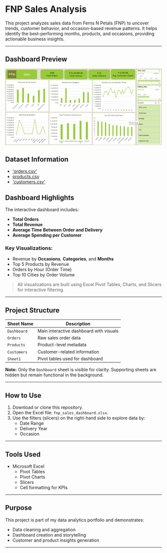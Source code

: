 # FNP Sales Analysis 
This project analyzes sales data from Ferns N Petals (FNP) to uncover trends, customer behavior, and occasion-based revenue patterns. It helps identify the best-performing months, products, and occasions, providing actionable business insights.

---

## Dashboard Preview
![Dashboard Screenshort](./images/fnp-dashboard.png)

## Dataset Information
- ['orders.csv'](./dataset/orders.csv)
- [products.csv](./dataset/products.csv)
- ['customers.csv'](./dataset/customers.csv)

## Dashboard Highlights

The interactive dashboard includes:

- **Total Orders**  
- **Total Revenue**  
- **Average Time Between Order and Delivery**  
- **Average Spending per Customer**

### Key Visualizations:

- Revenue by **Occasions**, **Categories**, and **Months**
- Top 5 Products by Revenue
- Orders by Hour (Order Time)
- Top 10 Cities by Order Volume

> All visualizations are built using Excel Pivot Tables, Charts, and Slicers for interactive filtering.

---

## Project Structure

| Sheet Name     | Description                          |
|----------------|--------------------------------------|
| `Dashboard`     | Main interactive dashboard with visuals |
| `Orders`        | Raw sales order data                |
| `Products`      | Product-level metadata              |
| `Customers`     | Customer-related information        |
| `Sheet1`        | Pivot tables used for dashboard     |

**Note:** Only the `Dashboard` sheet is visible for clarity. Supporting sheets are hidden but remain functional in the background.

---

## How to Use

1. Download or clone this repository.
2. Open the Excel file: `fnp_sales_dashboard.xlsx`.
3. Use the filters (slicers) on the right-hand side to explore data by:
   - Date Range
   - Delivery Year
   - Occasion

---

## Tools Used

- Microsoft Excel
  - Pivot Tables
  - Pivot Charts
  - Slicers
  - Cell formatting for KPIs

---

## Purpose

This project is part of my data analytics portfolio and demonstrates:
- Data cleaning and aggregation
- Dashboard creation and storytelling
- Customer and product insights generation

---

